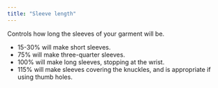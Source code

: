 ```yaml
---
title: "Sleeve length"
---
```


Controls how long the sleeves of your garment will be.
 - 15-30% will make short sleeves.
 - 75% will make three-quarter sleeves.
 - 100% will make long sleeves, stopping at the wrist.
 - 115% will make sleeves covering the knuckles, and is appropriate if using thumb holes.

